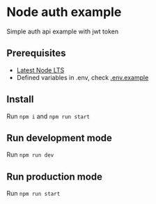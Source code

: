 # Node auth example
Simple auth api example with jwt token

## Prerequisites
* [Latest Node LTS](https://nodejs.org/en/)
* Defined variables in .env, check [.env.example](./.env.example)
 
## Install
Run `npm i` and `npm run start`

## Run development mode
Run `npm run dev`

## Run production mode
Run `npm run start`


